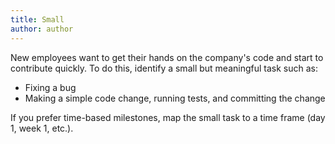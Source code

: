 ```yaml
---
title: Small
author: author
---
```


New employees want to get their hands on the company's code and start to contribute quickly. To do this, identify a small but meaningful task such as:

* Fixing a bug
* Making a simple code change, running tests, and committing the change

If you prefer time-based milestones, map the small task to a time frame (day 1, week 1, etc.).
